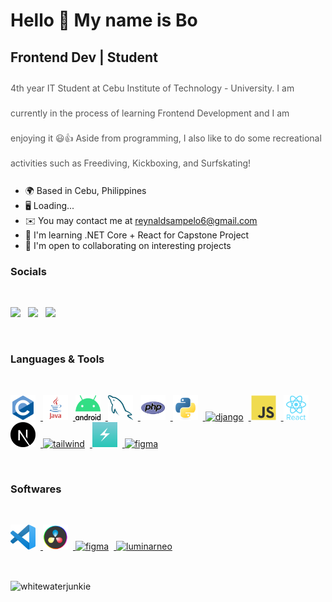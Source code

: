 # Hello 👋 My name is Bo

## Frontend Dev | Student

<p style='color:#555; line-height:2.5rem'>
 4th year IT Student at Cebu Institute of Technology - University. I am currently in the process of learning Frontend Development and I am enjoying it 😃👍 Aside from programming, I also like to do some recreational activities such as Freediving, Kickboxing, and Surfskating! 
</p>

- 🌍 Based in Cebu, Philippines
- 🖥️ Loading...
- ✉️ You may contact me at reynaldsampelo6@gmail.com
- 🧠 I'm learning .NET Core + React for Capstone Project
- 🤝 I'm open to collaborating on interesting projects

### Socials

<br>

<p>
<a href='https://facebook.com/sampeloreynald'><img style='margin-right:.5rem' src='https://img.shields.io/badge/Bo-%20-%231877F2?style=social&logo=facebook'style="margin-right:1rem" /></a>
<a href='https://twitter.com/sempitrnalsh8'><img style='margin-right:.5rem' src='https://img.shields.io/badge/@sempitrnalsh8-22-%231877F2?style=social&logo=twitter'style="margin-right:1rem" /></a>
<a href='https://instagram.com/__brownrecluse'><img style='margin-right:.5rem' src='https://img.shields.io/badge/@__brownrecluse-298-%231877F2?style=social&logo=instagram'style="margin-right:1rem" /></a>

</p>
<br>
<h3 align="left">Languages & Tools</h3>

<br>

<p align="left">
    <a href="https://www.cprogramming.com/" target="_blank" rel="noreferrer">
        <img style='margin-right:.5rem' src="https://raw.githubusercontent.com/devicons/devicon/master/icons/c/c-original.svg" alt="c" width="40" height="40"/>
    </a><a href="https://www.java.com/" target="_blank" rel="noreferrer">
        <img style='margin-right:.5rem' src="./assets/java-logo-1.png" alt="java" width="40" height="40"/>
    </a><a href="https://www.android.com/" target="_blank" rel="noreferrer">
        <img style='margin-right:.5rem' src="./assets/android.png" alt="android" width="40" height="40"/>
    </a><a href="https://www.mysql.com" target="_blank" rel="noreferrer">
        <img style='margin-right:.5rem' src="./assets/mysql.png" alt="mysql" width="40" height="40"/>
    </a><a href="https://www.php.com" target="_blank" rel="noreferrer">
        <img style='margin-right:.5rem' src="./assets/php2.png" alt="php" width="40" height="40"/>
    </a>     <a href="https://www.python.org" target="_blank" rel="noreferrer">
        <img style='margin-right:.5rem' src="https://raw.githubusercontent.com/devicons/devicon/master/icons/python/python-original.svg" alt="python" width="40" height="40"/>
    </a><a href="https://www.djangoproject.com/" target="_blank" rel="noreferrer">
        <img style='margin-right:.5rem' src="https://cdn.worldvectorlogo.com/logos/django.svg" alt="django" width="40" height="40"/>
    </a><a href="https://developer.mozilla.org/en-US/docs/Web/JavaScript" target="_blank" rel="noreferrer">
        <img style='margin-right:.5rem' src="https://raw.githubusercontent.com/devicons/devicon/master/icons/javascript/javascript-original.svg" alt="javascript" width="40" height="40"/>
    </a><a href="https://reactjs.org/" target="_blank" rel="noreferrer"> <img style='margin-right:.5rem' src="https://raw.githubusercontent.com/devicons/devicon/master/icons/react/react-original-wordmark.svg" alt="react" width="40" height="40"/> </a><a href="https://nextjs.org/" target="_blank" rel="noreferrer"> <img style='margin-right:.5rem' src="./assets/next1.png" alt="react" width="40" height="40"/> </a><a href="https://tailwindcss.com/" target="_blank" rel="noreferrer"> <img style='margin-right:.5rem' src="https://www.vectorlogo.zone/logos/tailwindcss/tailwindcss-icon.svg" alt="tailwind" width="40" height="40"/> </a><a href="https://chakra-ui.com/" target="_blank" rel="noreferrer"> <img style='margin-right:.5rem' src="/assets/chakra.png" alt="chakra" width="40" height="40"/> </a><a href="https://www.figma.com" target="_blank" rel="noreferrer">
        <img style='margin-right:.5rem' src="https://upload.wikimedia.org/wikipedia/commons/3/33/Figma-logo.svg" alt="figma" width="40" height="40"/>
    </a> 
    </p>
<br>

### Softwares

<br>

<p>
    <a href="https://www.code.visualstudio.com" target="_blank" rel="noreferrer">
        <img style='margin-right:.5rem' src="./assets/vscode.png" alt="figma" width="40" height="40" />
    </a> 
    <a href="https://www.blackmagicdesign.com/products/davinciresolve" target="_blank" rel="noreferrer">
        <img style='margin-right:.5rem' src="./assets/dabinky.png" alt="davinci" width="40" height="40"/>
    </a> 
    <a href="https://www.code.visualstudio.com" target="_blank" rel="noreferrer">
        <img style='margin-right:.5rem' src="https://upload.wikimedia.org/wikipedia/commons/thumb/a/af/Adobe_Photoshop_CC_icon.svg/788px-Adobe_Photoshop_CC_icon.svg.png" alt="figma" width="40" height="40"/>
    </a> 
    <a href="https://skylum.com/luminar" target="_blank" rel="noreferrer">
        <img style='margin-right:.5rem' src="https://www.colormango.com/photo-graphic-design/boxshot/luminar-neo_152334.png" alt="luminarneo" width="40" height="40"/>
    </a> 
</p>
<br>
<p><img style='margin-right:.5rem' align="center" src="https://github-readme-stats.vercel.app/api/top-langs?username=whitewaterjunkie&show_icons=true&locale=en&layout=compact" alt="whitewaterjunkie" /></p>
